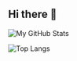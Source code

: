 ## Hi there 👋

![My GitHub Stats](https://github-readme-stats.vercel.app/api?username=kikyputraa&show_icons=true&count_private=true&theme=radical)

![Top Langs](https://github-readme-stats.vercel.app/api/top-langs/?username=USERNAME&layout=compact)

<!--
**kikyputraa/kikyputraa** is a ✨ _special_ ✨ repository because its `README.md` (this file) appears on your GitHub profile.

Here are some ideas to get you started:

- 🔭 I’m currently working on ...
- 🌱 I’m currently learning ...
- 👯 I’m looking to collaborate on ...
- 🤔 I’m looking for help with ...
- 💬 Ask me about ...
- 📫 How to reach me: ...
- 😄 Pronouns: ...
- ⚡ Fun fact: ...
-->
